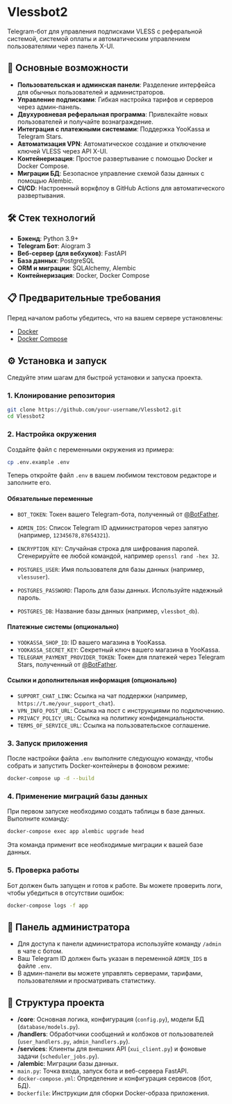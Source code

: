 # Vlessbot2

Telegram-бот для управления подписками VLESS с реферальной системой, системой оплаты и автоматическим управлением пользователями через панель X-UI.

## 🚀 Основные возможности

- **Пользовательская и админская панели**: Разделение интерфейса для обычных пользователей и администраторов.
- **Управление подписками**: Гибкая настройка тарифов и серверов через админ-панель.
- **Двухуровневая реферальная программа**: Привлекайте новых пользователей и получайте вознаграждение.
- **Интеграция с платежными системами**: Поддержка YooKassa и Telegram Stars.
- **Автоматизация VPN**: Автоматическое создание и отключение ключей VLESS через API X-UI.
- **Контейнеризация**: Простое развертывание с помощью Docker и Docker Compose.
- **Миграции БД**: Безопасное управление схемой базы данных с помощью Alembic.
- **CI/CD**: Настроенный воркфлоу в GitHub Actions для автоматического развертывания.

## 🛠️ Стек технологий

- **Бэкенд**: Python 3.9+
- **Telegram Бот**: Aiogram 3
- **Веб-сервер (для вебхуков)**: FastAPI
- **База данных**: PostgreSQL
- **ORM и миграции**: SQLAlchemy, Alembic
- **Контейнеризация**: Docker, Docker Compose

## 📋 Предварительные требования

Перед началом работы убедитесь, что на вашем сервере установлены:
- [Docker](https://docs.docker.com/engine/install/)
- [Docker Compose](https://docs.docker.com/compose/install/)

## ⚙️ Установка и запуск

Следуйте этим шагам для быстрой установки и запуска проекта.

### 1. Клонирование репозитория

```bash
git clone https://github.com/your-username/Vlessbot2.git
cd Vlessbot2
```

### 2. Настройка окружения

Создайте файл с переменными окружения из примера:

```bash
cp .env.example .env
```

Теперь откройте файл `.env` в вашем любимом текстовом редакторе и заполните его.

#### **Обязательные переменные**

- `BOT_TOKEN`: Токен вашего Telegram-бота, полученный от [@BotFather](https://t.me/BotFather).
- `ADMIN_IDS`: Список Telegram ID администраторов через запятую (например, `12345678,87654321`).
- `ENCRYPTION_KEY`: Случайная строка для шифрования паролей. Сгенерируйте ее любой командой, например `openssl rand -hex 32`.

- `POSTGRES_USER`: Имя пользователя для базы данных (например, `vlessuser`).
- `POSTGRES_PASSWORD`: Пароль для базы данных. Используйте надежный пароль.
- `POSTGRES_DB`: Название базы данных (например, `vlessbot_db`).

#### **Платежные системы (опционально)**

- `YOOKASSA_SHOP_ID`: ID вашего магазина в YooKassa.
- `YOOKASSA_SECRET_KEY`: Секретный ключ вашего магазина в YooKassa.
- `TELEGRAM_PAYMENT_PROVIDER_TOKEN`: Токен для платежей через Telegram Stars, полученный от [@BotFather](https://t.me/BotFather).

#### **Ссылки и дополнительная информация (опционально)**

- `SUPPORT_CHAT_LINK`: Ссылка на чат поддержки (например, `https://t.me/your_support_chat`).
- `VPN_INFO_POST_URL`: Ссылка на пост с инструкциями по подключению.
- `PRIVACY_POLICY_URL`: Ссылка на политику конфиденциальности.
- `TERMS_OF_SERVICE_URL`: Ссылка на пользовательское соглашение.

### 3. Запуск приложения

После настройки файла `.env` выполните следующую команду, чтобы собрать и запустить Docker-контейнеры в фоновом режиме:

```bash
docker-compose up -d --build
```

### 4. Применение миграций базы данных

При первом запуске необходимо создать таблицы в базе данных. Выполните команду:

```bash
docker-compose exec app alembic upgrade head
```
Эта команда применит все необходимые миграции к вашей базе данных.

### 5. Проверка работы

Бот должен быть запущен и готов к работе. Вы можете проверить логи, чтобы убедиться в отсутствии ошибок:

```bash
docker-compose logs -f app
```

## 👑 Панель администратора

- Для доступа к панели администратора используйте команду `/admin` в чате с ботом.
- Ваш Telegram ID должен быть указан в переменной `ADMIN_IDS` в файле `.env`.
- В админ-панели вы можете управлять серверами, тарифами, пользователями и просматривать статистику.

## 📂 Структура проекта

- **/core**: Основная логика, конфигурация (`config.py`), модели БД (`database/models.py`).
- **/handlers**: Обработчики сообщений и колбэков от пользователей (`user_handlers.py`, `admin_handlers.py`).
- **/services**: Клиенты для внешних API (`xui_client.py`) и фоновые задачи (`scheduler_jobs.py`).
- **/alembic**: Миграции базы данных.
- `main.py`: Точка входа, запуск бота и веб-сервера FastAPI.
- `docker-compose.yml`: Определение и конфигурация сервисов (бот, БД).
- `Dockerfile`: Инструкции для сборки Docker-образа приложения.